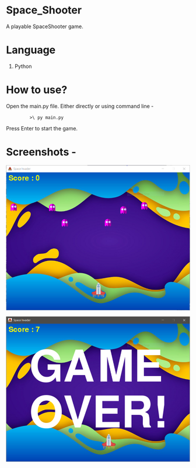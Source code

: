 # Space_Shooter

  A playable SpaceShooter game.
  
# Language 
  1. Python
  
# How to use?

Open the main.py file. Either directly or using command line -

             >\ py main.py

Press Enter to start the game.


# Screenshots -

![Screenshot 1](./spaceshooter/screenshots/1.PNG)

![Screenshot 2](./spaceshooter/screenshots/2.PNG)
